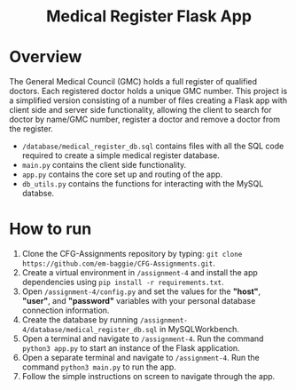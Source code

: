 <h1 align="center">Medical Register Flask App</h1>

# Overview
The General Medical Council (GMC) holds a full register of qualified doctors. Each registered doctor holds a unique GMC number. This project is a simplified version consisting of a number of files creating a Flask app with client side and server side functionality, allowing the client to search for doctor by name/GMC number, register a doctor and remove a doctor from the register.<br>
- `/database/medical_register_db.sql` contains files with all the SQL code required to create a simple medical register database.
- `main.py` contains the client side functionality.
- `app.py` contains the core set up and routing of the app.
- `db_utils.py` contains the functions for interacting with the MySQL databse.

# How to run
1. Clone the CFG-Assignments repository by typing:
`git clone https://github.com/em-baggie/CFG-Assignments.git`.
2. Create a virtual environment in `/assignment-4` and install the app dependencies using `pip install -r requirements.txt`.
3. Open `/assignment-4/config.py` and set the values for the **"host"**, **"user"**, and **"password"** variables with your personal database connection information. 
4. Create the database by running `/assignment-4/database/medical_register_db.sql` in MySQLWorkbench.
5. Open a terminal and navigate to `/assignment-4`. Run the command `python3 app.py` to start an instance of the Flask application.
6. Open a separate terminal and navigate to `/assignment-4`. Run the command `python3 main.py` to run the app.
7. Follow the simple instructions on screen to navigate through the app.